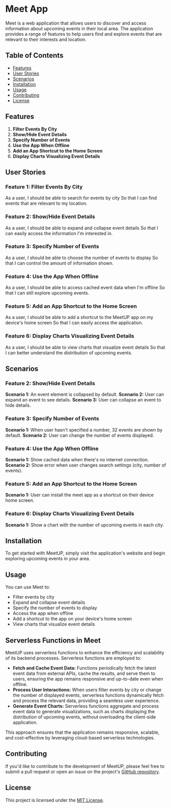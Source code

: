 # Meet App

Meet is a web application that allows users to discover and access information about upcoming events in their local area. The application provides a range of features to help users find and explore events that are relevant to their interests and location.

## Table of Contents
- [Features](#features)
- [User Stories](#user-stories)
- [Scenarios](#scenarios)
- [Installation](#installation)
- [Usage](#usage)
- [Contributing](#contributing)
- [License](#license)

## Features

1. **Filter Events By City**
2. **Show/Hide Event Details**
3. **Specify Number of Events**
4. **Use the App When Offline**
5. **Add an App Shortcut to the Home Screen**
6. **Display Charts Visualizing Event Details**

## User Stories

### Feature 1: Filter Events By City

As a user,
I should be able to search for events by city
So that I can find events that are relevant to my location.

### Feature 2: Show/Hide Event Details

As a user,
I should be able to expand and collapse event details
So that I can easily access the information I'm interested in.

### Feature 3: Specify Number of Events

As a user,
I should be able to choose the number of events to display
So that I can control the amount of information shown.

### Feature 4: Use the App When Offline

As a user,
I should be able to access cached event data when I'm offline
So that I can still explore upcoming events.

### Feature 5: Add an App Shortcut to the Home Screen

As a user,
I should be able to add a shortcut to the MeetUP app on my device's home screen
So that I can easily access the application.

### Feature 6: Display Charts Visualizing Event Details

As a user,
I should be able to view charts that visualize event details
So that I can better understand the distribution of upcoming events.

## Scenarios

### Feature 2: Show/Hide Event Details

**Scenario 1:** An event element is collapsed by default.
**Scenario 2:** User can expand an event to see details.
**Scenario 3:** User can collapse an event to hide details.

### Feature 3: Specify Number of Events

**Scenario 1:** When user hasn't specified a number, 32 events are shown by default.
**Scenario 2:** User can change the number of events displayed.

### Feature 4: Use the App When Offline

**Scenario 1:** Show cached data when there's no internet connection.
**Scenario 2:** Show error when user changes search settings (city, number of events).

### Feature 5: Add an App Shortcut to the Home Screen

**Scenario 1:** User can install the meet app as a shortcut on their device home screen.

### Feature 6: Display Charts Visualizing Event Details

**Scenario 1:** Show a chart with the number of upcoming events in each city.

## Installation

To get started with MeetUP, simply visit the application's website and begin exploring upcoming events in your area.

## Usage

You can use Meet to:
- Filter events by city
- Expand and collapse event details
- Specify the number of events to display
- Access the app when offline
- Add a shortcut to the app on your device's home screen
- View charts that visualize event details

## Serverless Functions in Meet

MeetUP uses serverless functions to enhance the efficiency and scalability of its backend processes. Serverless functions are employed to:
- **Fetch and Cache Event Data:** Functions periodically fetch the latest event data from external APIs, cache the results, and serve them to users, ensuring the app remains responsive and up-to-date even when offline.
- **Process User Interactions:** When users filter events by city or change the number of displayed events, serverless functions dynamically fetch and process the relevant data, providing a seamless user experience.
- **Generate Event Charts:** Serverless functions aggregate and process event data to generate visualizations, such as charts displaying the distribution of upcoming events, without overloading the client-side application.

This approach ensures that the application remains responsive, scalable, and cost-effective by leveraging cloud-based serverless technologies.

## Contributing

If you'd like to contribute to the development of MeetUP, please feel free to submit a pull request or open an issue on the project's [GitHub repository](https://github.com/ffferchavez/meetup).

## License

This project is licensed under the [MIT License](LICENSE).
